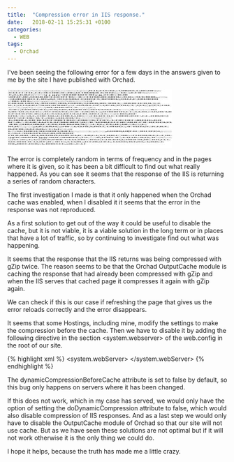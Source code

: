 ```yaml
---
title:  "Compression error in IIS response."
date:   2018-02-11 15:25:31 +0100
categories:
  - WEB
tags:
  - Orchad
---
```


I've been seeing the following error for a few days in the answers given to me by the site I have published with Orchad.

![Compression error in IIS response](/img/Error_compresion_IIS.jpeg)

The error is completely random in terms of frequency and in the pages where it is given, so it has been a bit difficult to find out what really happened. As you can see it seems that the response of the IIS is returning a series of random characters.

The first investigation I made is that it only happened when the Orchad cache was enabled, when I disabled it it seems that the error in the response was not reproduced.

As a first solution to get out of the way it could be useful to disable the cache, but it is not viable, it is a viable solution in the long term or in places that have a lot of traffic, so by continuing to investigate find out what was happening.

It seems that the response that the IIS returns was being compressed with gZip twice. The reason seems to be that the Orchad OutputCache module is caching the response that had already been compressed with gZip and when the IIS serves that cached page it compresses it again with gZip again.

We can check if this is our case if refreshing the page that gives us the error reloads correctly and the error disappears.

It seems that some Hostings, including mine, modify the settings to make the compression before the cache. Then we have to disable it by adding the following directive in the section <system.webserver> of the web.config in the root of our site.

{% highlight xml %}
<system.webServer>
  <urlCompression doDynamicCompression="true"
                  doStaticCompression="true" 
                  dynamicCompressionBeforeCache="false" /> 
</system.webServer>
{% endhighlight %}

The dynamicCompressionBeforeCache attribute is set to false by default, so this bug only happens on servers where it has been changed.

If this does not work, which in my case has served, we would only have the option of setting the doDynamicCompression attribute to false, which would also disable compression of IIS responses. And as a last step we would only have to disable the OutputCache module of Orchad so that our site will not use cache. But as we have seen these solutions are not optimal but if it will not work otherwise it is the only thing we could do.

I hope it helps, because the truth has made me a little crazy.
